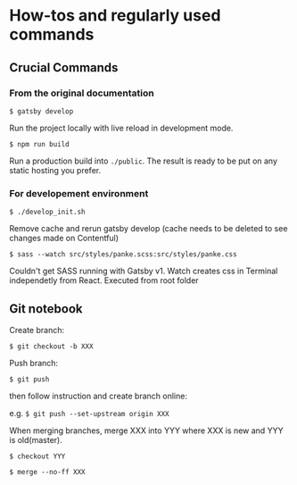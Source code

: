# How-tos and regularly used commands 

## Crucial Commands

### From the original documentation

`$ gatsby develop`

Run the project locally with live reload in development mode.

`$ npm run build`

Run a production build into `./public`. The result is ready to be put on any static hosting you prefer.

### For developement environment

`$ ./develop_init.sh`

Remove cache and rerun gatsby develop (cache needs to be deleted to see changes made on Contentful)

`$ sass --watch src/styles/panke.scss:src/styles/panke.css`

Couldn't get SASS running with Gatsby v1. Watch creates css in Terminal independetly from React. Executed from root folder

## Git notebook

Create branch:

`$ git checkout -b XXX`

Push branch:

`$ git push`

then follow instruction and create branch online:

e.g. `$ git push --set-upstream origin XXX`

When merging branches, merge XXX into YYY where XXX is new and YYY is old(master).

```
$ checkout YYY

$ merge --no-ff XXX

```
